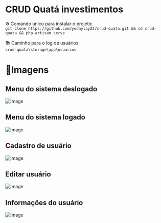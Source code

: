 <h1>CRUD Quatá investimentos</h1>


⚙ Comando único para instalar o projeto:<br>
`git clone https://github.com/yodaylay22/crud-quata.git && cd crud-quata && php artisan serve`

📚 Caminho para o log de usuários:<br>
`crud-quata\storage\app\usuarios`

# 📖Imagens

## Menu do sistema deslogado
![image](https://user-images.githubusercontent.com/12820569/131266954-b690408c-a733-47be-8d40-3f8866b1c71b.png)

## Menu do sistema logado  
![image](https://user-images.githubusercontent.com/12820569/131266971-2bf4f72e-371a-4ee3-9ae8-b5ee3386d682.png)

## Cadastro de usuário
![image](https://user-images.githubusercontent.com/12820569/131266993-78176f04-7c36-40e7-a866-45989b4158cd.png)

## Editar usuário 
![image](https://user-images.githubusercontent.com/12820569/131267036-5fa6e98e-5e11-4ef9-8ed8-3fd6b82eda27.png)

## Informações do usuário
![image](https://user-images.githubusercontent.com/12820569/131267032-82dc8e2c-7fc0-479e-af05-722c5cfe6fe5.png)


